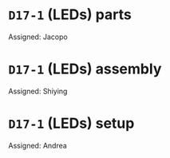 # `D17-1` (LEDs) parts

Assigned: Jacopo


# `D17-1` (LEDs) assembly

Assigned: Shiying


# `D17-1` (LEDs) setup

Assigned: Andrea

